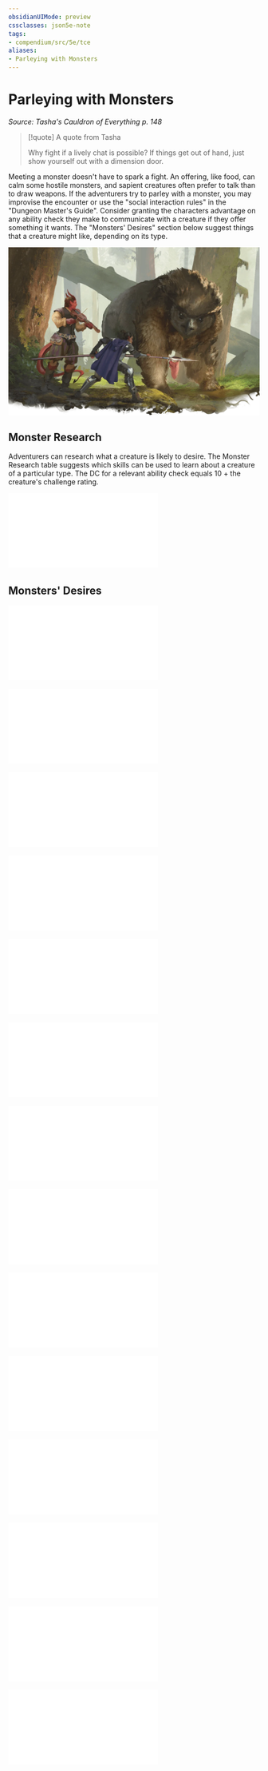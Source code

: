 ```yaml
---
obsidianUIMode: preview
cssclasses: json5e-note
tags:
- compendium/src/5e/tce
aliases:
- Parleying with Monsters
---
```

# Parleying with Monsters
*Source: Tasha's Cauldron of Everything p. 148* 

> [!quote] A quote from Tasha  
> 
> Why fight if a lively chat is possible? If things get out of hand, just show yourself out with a dimension door.

Meeting a monster doesn't have to spark a fight. An offering, like food, can calm some hostile monsters, and sapient creatures often prefer to talk than to draw weapons. If the adventurers try to parley with a monster, you may improvise the encounter or use the "social interaction rules" in the "Dungeon Master's Guide". Consider granting the characters advantage on any ability check they make to communicate with a creature if they offer something it wants. The "Monsters' Desires" section below suggest things that a creature might like, depending on its type.

![Adventurers offer meat to an owlbear.](/3-Mechanics/CLI/books/tashas-cauldron-of-everything/img/095-04-006.webp#center)

## Monster Research

Adventurers can research what a creature is likely to desire. The Monster Research table suggests which skills can be used to learn about a creature of a particular type. The DC for a relevant ability check equals 10 + the creature's challenge rating.

![Monster Research](/3-Mechanics/CLI/tables/monster-research-tce.md)

## Monsters' Desires

![Monsters' Desires; Aberrations](/3-Mechanics/CLI/tables/monsters-desires-aberrations-tce.md)

![Monsters' Desires; Beasts](/3-Mechanics/CLI/tables/monsters-desires-beasts-tce.md)

![Monsters' Desires; Celestials](/3-Mechanics/CLI/tables/monsters-desires-celestials-tce.md)

![Monsters' Desires; Constructs](/3-Mechanics/CLI/tables/monsters-desires-constructs-tce.md)

![Monsters' Desires; Dragons](/3-Mechanics/CLI/tables/monsters-desires-dragons-tce.md)

![Monsters' Desires; Elementals](/3-Mechanics/CLI/tables/monsters-desires-elementals-tce.md)

![Monsters' Desires; Fey](/3-Mechanics/CLI/tables/monsters-desires-fey-tce.md)

![Monsters' Desires; Fiends](/3-Mechanics/CLI/tables/monsters-desires-fiends-tce.md)

![Monsters' Desires; Giants](/3-Mechanics/CLI/tables/monsters-desires-giants-tce.md)

![Monsters' Desires; Humanoids](/3-Mechanics/CLI/tables/monsters-desires-humanoids-tce.md)

![Monsters' Desires; Monstrosities](/3-Mechanics/CLI/tables/monsters-desires-monstrosities-tce.md)

![Monsters' Desires; Oozes](/3-Mechanics/CLI/tables/monsters-desires-oozes-tce.md)

![Monsters' Desires; Plants](/3-Mechanics/CLI/tables/monsters-desires-plants-tce.md)

![Monsters' Desires; Undead](/3-Mechanics/CLI/tables/monsters-desires-undead-tce.md)
